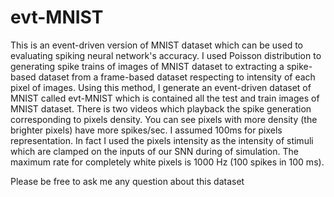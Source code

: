 # evt-MNIST
This is an event-driven version of MNIST dataset which can be used to evaluating spiking neural network's accuracy. I used Poisson distribution to generating spike trains of images of MNIST dataset to extracting a spike-based dataset from a frame-based dataset respecting to intensity of each pixel of images. Using this method, I generate an event-driven dataset of MNIST called evt-MNIST which is contained all the test and train images of MNIST dataset. There is two videos which playback the spike generation corresponding to pixels density. You can see pixels with more density (the brighter pixels) have more spikes/sec. I assumed 100ms for pixels representation. In fact I used the pixels intensity as the intensity of stimuli which are clamped on the inputs of our SNN during of simulation. The maximum rate for completely white pixels is 1000 Hz (100 spikes in 100 ms).

Please be free to ask me any question about this dataset
